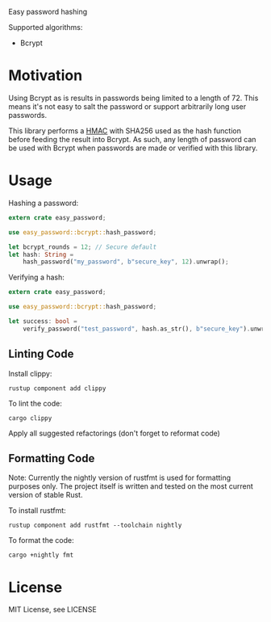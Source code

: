 Easy password hashing

Supported algorithms:
- Bcrypt

Motivation
==========
Using Bcrypt as is results in passwords being limited to a length of 72. This
means it's not easy to salt the password or support arbitrarily long user
passwords.

This library performs a [HMAC](https://en.wikipedia.org/wiki/HMAC) with SHA256
used as the hash function before feeding the result into Bcrypt. As such, any
length of password can be used with Bcrypt when passwords are made or verified
with this library.

Usage
=====
Hashing a password:

```rust
extern crate easy_password;

use easy_password::bcrypt::hash_password;

let bcrypt_rounds = 12; // Secure default
let hash: String =
    hash_password("my_password", b"secure_key", 12).unwrap();
```
Verifying a hash:

```rust
extern crate easy_password;

use easy_password::bcrypt::hash_password;

let success: bool =
    verify_password("test_password", hash.as_str(), b"secure_key").unwrap();
```

Linting Code
------------

Install clippy:
```
rustup component add clippy
```

To lint the code:
```
cargo clippy
```

Apply all suggested refactorings (don't forget to reformat code)

Formatting Code
---------------

Note: Currently the nightly version of rustfmt is used for formatting purposes only. The project
itself is written and tested on the most current version of stable Rust.

To install rustfmt:
```
rustup component add rustfmt --toolchain nightly
```
To format the code:
```
cargo +nightly fmt
```

License
=======
MIT License, see LICENSE
